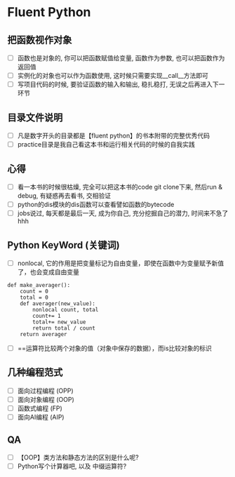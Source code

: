 # Fluent Python
## 把函数视作对象
- [ ] 函数也是对象的, 你可以把函数赋值给变量, 函数作为参数, 也可以把函数作为返回值
- [ ] 实例化的对象也可以作为函数使用, 这时候只需要实现__call__方法即可
- [ ] 写项目代码的时候, 要验证函数的输入和输出, 稳扎稳打, 无误之后再进入下一环节
## 目录文件说明
- [ ] 凡是数字开头的目录都是【fluent python】的书本附带的完整优秀代码
- [ ] practice目录是我自己看这本书和运行相关代码的时候的自我实践
## 心得
- [ ] 看一本书的时候很枯燥, 完全可以把这本书的code git clone下来, 然后run & debug, 有疑惑再去看书, 交相验证
- [ ] python的dis模块的dis函数可以查看譬如函数的bytecode
- [ ] jobs说过, 每天都是最后一天, 成为你自己, 充分挖掘自己的潜力, 时间来不急了hhh
## Python KeyWord (关键词)
- [ ] nonlocal, 它的作用是把变量标记为自由变量，即使在函数中为变量赋予新值了，也会变成自由变量
```
def make_averager():
    count = 0
    total = 0
    def averager(new_value):
        nonlocal count, total
        count+= 1
        total+= new_value
        return total / count
    return averager
``` 
- [ ] ==运算符比较两个对象的值（对象中保存的数据），而is比较对象的标识
## 几种编程范式
- [ ] 面向过程编程 (OPP)
- [ ] 面向对象编程 (OOP)
- [ ] 函数式编程 (FP)
- [ ] 面向AI编程 (AIP)
## QA
- [ ] 【OOP】类方法和静态方法的区别是什么呢?
- [ ] Python写个计算器吧, 以及 中缀运算符?
